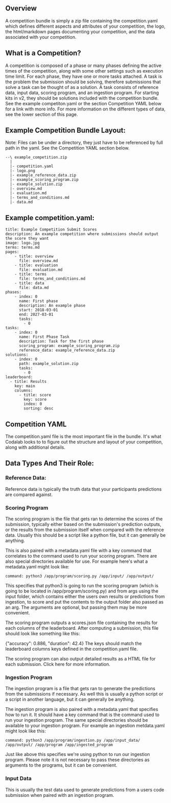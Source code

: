 ## Overview
A competition bundle is simply a zip file containing the competition.yaml which defines different aspects and attributes of your competition, the logo, the html/markdown pages documenting your competition, and the data associated with your competition.

## What is a Competition?
A competition is composed of a phase or many phases defining the active times of the competition, along with some other settings such as execution time limit. For each phase, they have one or more tasks attached. A task is the problem the submission should be solving, therefore submissions that solve a task can be thought of as a solution. A task consists of reference data, input data, scoring program, and an ingestion program. For starting kits in v2, they should be solutions included with the competition bundle. See the example competiton.yaml or the section Competition YAML below for a link with more info. For more information on the different types of data, see the lower section of this page.

## Example Competition Bundle Layout:

Note: Files can be under a directory, they just have to be referenced by full path in the yaml. See the Competition YAML section below.
```
--\ example_competition.zip
  |
  |- competition.yaml
  |- logo.png
  |- example_reference_data.zip
  |- example_scoring_program.zip
  |- example_solution.zip
  |- overview.md
  |- evaluation.md
  |- terms_and_conditions.md
  |- data.md
```

## Example competition.yaml:
```
title: Example Competition Submit Scores
description: An example competition where submissions should output the score they want
image: logo.jpg
terms: terms.md
pages:
    - title: overview
      file: overview.md
    - title: evaluation
      file: evaluation.md
    - title: terms
      file: terms_and_conditions.md
    - title: data
      file: data.md
phases:
    - index: 0
      name: First phase
      description: An example phase
      start: 2018-03-01
      end: 2027-03-01
      tasks:
        - 0
tasks:
    - index: 0
      name: First Phase Task
      description: Task for the first phase
      scoring_program: example_scoring_program.zip
      reference_data: example_reference_data.zip
solutions:
    - index: 0
      path: example_solution.zip
      tasks:
        - 0
leaderboard:
  - title: Results
    key: main
    columns:
      - title: score
        key: score
        index: 0
        sorting: desc
```

## Competition YAML
The competition.yaml file is the most important file in the bundle. It's what Codalab looks to to figure out the structure and layout of your competition, along with additional details. 

## Data Types And Their Role:
### Reference Data:
Reference data is typically the truth data that your participants predictions are compared against.

### Scoring Program
The scoring program is the file that gets ran to determine the scores of the submission, typically either based on the submission's prediction outputs, or the results from the submission itself when compared with the reference data. Usually this should be a script like a python file, but it can generally be anything.

This is also paired with a metadata.yaml file with a key command that correlates to the command used to run your scoring program. There are also special directories available for use. For example here's what a metadata.yaml might look like:
```
command: python3 /app/program/scoring.py /app/input/ /app/output/
```
This specifies that python3 is going to run the scoring program (which is going to be located in /app/program/scoring.py) and from args using the input folder, which contains either the users own results or predictions from ingestion, to score and put the contents to the output folder also passed as an arg. The arguments are optional, but passing them may be more convenient.

The scoring program outputs a scores.json file containing the results for each columns of the leaderboard. After computing a submission, this file should look like something like this:

{"accuracy": 0.886, "duration": 42.4}
The keys should match the leaderboard columns keys defined in the competition.yaml file.

The scoring program can also output detailed results as a HTML file for each submission. Click here for more information.

### Ingestion Program
The ingestion program is a file that gets ran to generate the predictions from the submissions if necessary. As well this is usually a python script or a script in another language, but it can generally be anything.

The ingestion program is also paired with a metadata.yaml that specifies how to run it. It should have a key command that is the command used to run your ingestion program. The same special directories should be available to your ingestion program. For example an ingestion metdata.yaml might look like this:
```
command: python3 /app/program/ingestion.py /app/input_data/ /app/output/ /app/program /app/ingested_program
```
Just like above this specifies we're using python to run our ingestion program. Please note it is not necessary to pass these directories as arguments to the programs, but it can be convenient.

### Input Data
This is usually the test data used to generate predictions from a users code submission when paired with an ingestion program.
